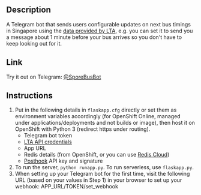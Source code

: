 ## Description

A Telegram bot that sends users configurable updates on next bus timings in Singapore using the [data provided by LTA](http://www.mytransport.sg/content/mytransport/home/dataMall.html), e.g. you can set it to send you a message about 1 minute before your bus arrives so you don't have to keep looking out for it.

## Link

Try it out on Telegram: [@SporeBusBot](http://telegram.me/SporeBusBot)

## Instructions

1. Put in the following details in `flaskapp.cfg` directly or set them as environment variables accordingly (for OpenShift Online, managed under applications/deployments and not builds or image), then host it on OpenShift with Python 3 (redirect https under routing).
    - Telegram bot token
    - [LTA API credentials](http://www.mytransport.sg/content/mytransport/home/dataMall.html)
    - App URL
    - Redis details (from OpenShift, or you can use [Redis Cloud](https://redislabs.com/redis-cloud))
    - [Posthook](https://posthook.io/) API key and signature
2. To run the server, `python runapp.py`. To run serverless, use `flaskapp.py`.
3. When setting up your Telegram bot for the first time, visit the following URL (based on your values in Step 1) in your browser to set up your webhook: APP_URL/TOKEN/set_webhook
